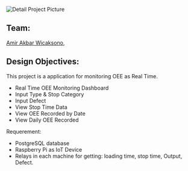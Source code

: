 ![Detail Project Picture](https://user-images.githubusercontent.com/)

## Team: 
[Amir Akbar Wicaksono](https://github.com/amirakbarwicaksono),

## Design Objectives: 
This project is a application for monitoring OEE as Real Time.

- Real Time OEE Monitoring Dashboard
- Input Type & Stop Category
- Input Defect
- View Stop Time Data
- View OEE Recorded by Date
- View Daily OEE Recorded

Requerement:
- PostgreSQL database
- Raspberry Pi as IoT Device
- Relays in each machine for getting: loading time, stop time, Output, Defect.
